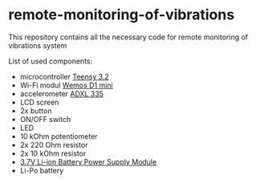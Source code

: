 # remote-monitoring-of-vibrations
This repository contains all the necessary code for remote monitoring of vibrations system

List of used components:
- microcontroller [Teensy 3.2](https://www.pjrc.com/store/teensy32.html)
- Wi-Fi modul [Wemos D1 mini](http://www.wemos.cc/Products/d1_mini.html)
- accelerometer [ADXL 335](https://www.sparkfun.com/products/9269)
- LCD screen
- 2x button
- ON/OFF switch
- LED
- 10 kOhm potentiometer
- 2x 220 Ohm resistor
- 2x 10 kOhm resistor
- [3.7V Li-ion Battery Power Supply Module](http://www.banggood.com/37V-Liion-Battery-Mini-USB-To-USB-A-Power-Apply-Module-p-928948.html)
- Li-Po battery
